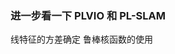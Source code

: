 <!--
 * @Author: Liu Weilong
 * @Date: 2021-03-09 15:11:51
 * @LastEditors: Liu Weilong
 * @LastEditTime: 2021-03-29 20:54:09
 * @FilePath: /3rd-test-learning/31. orb_slam_related/pl-slam/sketch.md
 * @Description: 
-->
### 进一步看一下 PLVIO  和 PL-SLAM 
线特征的方差确定
鲁棒核函数的使用